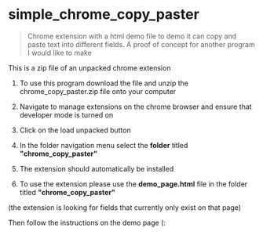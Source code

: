 # simple_chrome_copy_paster
>Chrome extension with a html demo file to demo it can copy and paste text into different fields. A proof of concept for another program I would like to make


This is a zip file of an unpacked chrome extension

1. To use this program download the file and unzip the chrome_copy_paster.zip file onto your computer

2. Navigate to manage extensions on the chrome browser and ensure that developer mode is turned on

3. Click on the load unpacked button

4. In the folder navigation menu select the **folder** titled **"chrome_copy_paster"**

5. The extension should automatically be installed

6. To use the extension please use the **demo_page.html** file in the folder titled **"chrome_copy_paster"**

(the extension is looking for fields that currently only exist on that page)

Then follow the instructions on the demo page (: 
